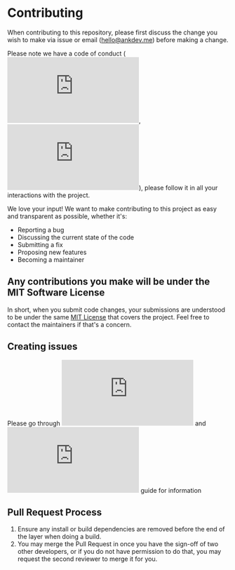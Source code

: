 # Contributing
When contributing to this repository, please first discuss the change you wish to make via issue or
email (hello@ankdev.me) before making a change. 

Please note we have a code of conduct (![hindi](https://github.com/ankitskvmdam/clean-jsdoc-theme/blob/master/CODE_OF_CONDUCT_HINDI.md), ![english](https://github.com/ankitskvmdam/clean-jsdoc-theme/blob/master/CODE_OF_CONDUCT.md)), please follow it in all your interactions with the project.

We love your input! We want to make contributing to this project as easy and transparent as possible, whether it's:
- Reporting a bug
- Discussing the current state of the code
- Submitting a fix
- Proposing new features
- Becoming a maintainer

## Any contributions you make will be under the MIT Software License
In short, when you submit code changes, your submissions are understood to be under the same [MIT License](http://choosealicense.com/licenses/mit/) that covers the project. Feel free to contact the maintainers if that's a concern.

## Creating issues
Please go through ![bug_report](https://github.com/ankitskvmdam/clean-jsdoc-theme/blob/master/.github/ISSUE_TEMPLATE/bug_report.md) and ![feature_request](https://github.com/ankitskvmdam/clean-jsdoc-theme/blob/master/.github/ISSUE_TEMPLATE/feature_request.md) guide for information

## Pull Request Process
1. Ensure any install or build dependencies are removed before the end of the layer when doing a 
   build.
1. You may merge the Pull Request in once you have the sign-off of two other developers, or if you 
   do not have permission to do that, you may request the second reviewer to merge it for you.
   

